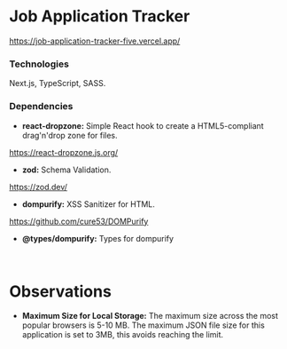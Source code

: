 # Job Application Tracker

https://job-application-tracker-five.vercel.app/

### Technologies

Next.js, TypeScript, SASS.

### Dependencies

- **react-dropzone:** Simple React hook to create a HTML5-compliant drag'n'drop zone for files.

https://react-dropzone.js.org/

- **zod:** Schema Validation.

https://zod.dev/

- **dompurify:** XSS Sanitizer for HTML.

https://github.com/cure53/DOMPurify

- **@types/dompurify:** Types for dompurify

<br>

# Observations

- **Maximum Size for Local Storage:** The maximum size across the most popular browsers is 5-10 MB. The maximum JSON file size for this application is set to 3MB, this avoids reaching the limit.